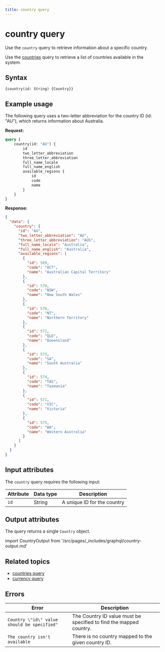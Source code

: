 ```yaml
---
title: country query
---
```


# country query

Use the `country` query to retrieve information about a specific country.

Use the [countries](../../store/queries/countries.md) query to retrieve a list of countries available in the system.

## Syntax

`{country(id: String) {Country}}`

## Example usage

The following query uses a two-letter abbreviation for the country ID (id: "AU"), which returns information about Australia.

**Request:**

```graphql
query {
    country(id: "AU") {
        id
        two_letter_abbreviation
        three_letter_abbreviation
        full_name_locale
        full_name_english
        available_regions {
            id
            code
            name
        }
    }
}
```

**Response:**

```json
{
  "data": {
    "country": {
      "id": "AU",
      "two_letter_abbreviation": "AU",
      "three_letter_abbreviation": "AUS",
      "full_name_locale": "Australia",
      "full_name_english": "Australia",
      "available_regions": [
        {
          "id": 569,
          "code": "ACT",
          "name": "Australian Capital Territory"
        },
        {
          "id": 570,
          "code": "NSW",
          "name": "New South Wales"
        },
        {
          "id": 576,
          "code": "NT",
          "name": "Northern Territory"
        },
        {
          "id": 572,
          "code": "QLD",
          "name": "Queensland"
        },
        {
          "id": 573,
          "code": "SA",
          "name": "South Australia"
        },
        {
          "id": 574,
          "code": "TAS",
          "name": "Tasmania"
        },
        {
          "id": 571,
          "code": "VIC",
          "name": "Victoria"
        },
        {
          "id": 575,
          "code": "WA",
          "name": "Western Australia"
        }
      ]
    }
  }
}
```

## Input attributes

The `country` query requires the following input:

Attribute | Data type | Description
--- | --- | ---
`id` | String | A unique ID for the country

## Output attributes

The query returns a single `Country` object.

import CountryOutput from '/src/pages/_includes/graphql/country-output.md'

<CountryOutput />

## Related topics

*  [countries query](../../store/queries/countries.md)
*  [currency query](../../store/queries/currency.md)

## Errors

Error | Description
--- | ---
`Country \"id\" value should be specified"` | The Country ID value must be specified to find the mapped country.
`The country isn't available` | There is no country mapped to the given country ID.
